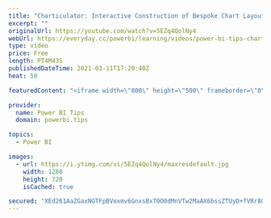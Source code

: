 ```yaml
---
title: "Charticulator: Interactive Construction of Bespoke Chart Layouts"
excerpt: ""
originalUrl: https://youtube.com/watch?v=5EZq4QolNy4
webUrl: https://everyday.cc/powerbi/learning/videos/power-bi-tips-charticulator-interactive-construction-of-bespoke-chart-layouts/
type: video
price: Free
length: PT4M43S
publishedDateTime: 2021-03-11T17:20:40Z
heat: 50

featuredContent: "<iframe width=\"800\" height=\"500\" frameborder=\"0\" src=\"https://www.youtube.com/embed/5EZq4QolNy4\" allow=\"accelerometer; autoplay; encrypted-media; gyroscope; picture-in-picture\" allowfullscreen></iframe>"

provider:
  name: Power BI Tips
  domain: powerbi.tips

topics:
  - Power BI

images:
  - url: https://i.ytimg.com/vi/5EZq4QolNy4/maxresdefault.jpg
    width: 1280
    height: 720
    isCached: true

secured: "XEd261AaZGaxNGTFpBVexmv6GnxsBxT0O0dMnVTw2MaAX6bssZTUyD+fVRr8G1nwy+PM4u53Hfv1M4bLRHeOEXaj/VjpqRr7Oat+34m01tY+mPG+h5w/t7qSkSlqZFVWYf0Cqqol8wC0yTgb0cN48ABwpLCWgDu3DeW1IxZDFdRzBb6mONmM1XrUfb0K2CAVitICQlwAc23xMrh4eQ+PrRSxT3s3Q1Y/qweWXHhZcYD9blQ0W0rYUWLNB/Kn/WPvKky1NRXL3ezdWViVkkgsdJuK9A1gZp8BmIqY8Vh0mpUMC5jbgHjvIuGnZnOwwDf5snSJuzhqKn6AqKTvFjRO9j0H4r5FWWzsdT/hs36JPUfL2pOvJDFSWNhTmB4hk6PJ39Wj51N7amIGrtyhlKy9y4QxLv8KXakVO2GyWMh67Nc=;ube/3tWC1e/QQw4vNF6Afw=="
---
```


